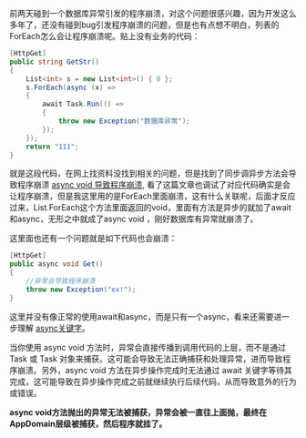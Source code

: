 前两天碰到一个数据库异常引发的程序崩溃，对这个问题很感兴趣，因为开发这么多年了，还没有碰到bug引发程序崩溃的问题，但是也有点想不明白，列表的ForEach怎么会让程序崩溃呢。贴上没有业务的代码：
```csharp
[HttpGet]
public string GetStr()
{
    List<int> s = new List<int>() { 0 };
    s.ForEach(async (x) =>
    {
        await Task.Run(() =>
        {
            throw new Exception("数据库异常");
        });
    });
    return "111";
}
```
就是这段代码，在网上找资料没找到相关的问题，但是找到了同步调异步方法会导致程序崩溃 [async void 导致程序崩溃](https://www.cnblogs.com/doThing/p/dont-use-async-void.html "async void 导致程序崩溃"),
看了这篇文章也调试了对应代码确实是会让程序崩溃，但是我这里用的是ForEach里面崩溃，这有什么关联呢，后面才反应过来，List.ForEach这个方法里面返回的void，里面有方法是异步的就加了await和async，无形之中就成了async void ，刚好数据库有异常就崩溃了。

这里面也还有一个问题就是如下代码也会崩溃：
```csharp
[HttpGet]
public async void Get()
{
    //异常会导致程序崩溃
    throw new Exception("ex!");
}
```
这里并没有像正常的使用await和async，而是只有一个async，看来还需要进一步理解 [async关键字](https://learn.microsoft.com/zh-cn/dotnet/csharp/language-reference/keywords/async#:~:text=%E4%BD%A0%E5%BA%94%E4%B8%BB%E8%A6%81%E4%BD%BF%E7%94%A8%20void%20%E8%BF%94%E5%9B%9E%E7%B1%BB%E5%9E%8B%E6%9D%A5%E5%AE%9A%E4%B9%89%E4%BA%8B%E4%BB%B6%E5%A4%84%E7%90%86%E7%A8%8B%E5%BA%8F%EF%BC%8C%E8%BF%99%E4%BA%9B%E5%A4%84%E7%90%86%E7%A8%8B%E5%BA%8F%E9%9C%80%E8%A6%81%E6%AD%A4%E8%BF%94%E5%9B%9E%E7%B1%BB%E5%9E%8B%E3%80%82%20void%20%E8%BF%94%E5%9B%9E%E5%BC%82%E6%AD%A5%E6%96%B9%E6%B3%95%E7%9A%84%E8%B0%83%E7%94%A8%E6%96%B9%E4%B8%8D%E8%83%BD%E7%AD%89%E5%BE%85%EF%BC%8C%E5%B9%B6%E4%B8%94%E6%97%A0%E6%B3%95%E6%8D%95%E8%8E%B7%E8%AF%A5%E6%96%B9%E6%B3%95%E5%BC%95%E5%8F%91%E7%9A%84%E5%BC%82%E5%B8%B8%E3%80%82,"async关键字")。

当你使用 async void 方法时，异常会直接传播到调用代码的上层，而不是通过 Task 或 Task<T> 对象来捕获。这可能会导致无法正确捕获和处理异常，进而导致程序崩溃。另外，async void 方法在异步操作完成时无法通过 await 关键字等待其完成，这可能导致在异步操作完成之前就继续执行后续代码，从而导致意外的行为或错误。

**async void方法抛出的异常无法被捕获，异常会被一直往上面抛，最终在AppDomain层级被捕获，然后程序就挂了。**

